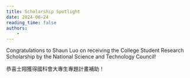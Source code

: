 ```yaml
---
title: Scholarship Spotlight
date: 2024-06-24
reading_time: false
authors:
    -
---
```

Congratulations to Shaun Luo on receiving the College Student Research Scholarship by the National Science and Technology Council!
<!--more-->
恭喜士翔獲得國科會大專生專題計畫補助！